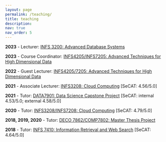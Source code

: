```yaml
---
layout: page
permalink: /teaching/
title: teaching
description: 
nav: true
nav_order: 5
---
```

**2023** - Lecturer: [INFS 3200: Advanced Database Systems](https://my.uq.edu.au/programs-courses/course.html?course_code=infs3200)

**2023** - Course Coordinator: [INFS4205/INFS7205: Advanced Techniques for High Dimensional Data](https://my.uq.edu.au/programs-courses/course.html?course_code=INFS7205)

**2022** -  Guest Lecturer: [INFS4205/7205: Advanced Techniques for High Dimensional Data](https://my.uq.edu.au/programs-courses/course.html?course_code=INFS7205)

**2021** -  Associate Lecturer: [INFS3208: Cloud Computing](https://my.uq.edu.au/programs-courses/course.html?course_code=INFS3208) [SeCAT: 4.56/5.0]

**2021** - Tutor: [DATA7901: Data Science Capstone Project](https://my.uq.edu.au/programs-courses/course.html?course_code=DATA7901) [SeCAT: internal 4.53/5.0; external 4.58/5.0]

**2020** - Tutor: [INFS3208/INFS7208: Cloud Computing](https://my.uq.edu.au/programs-courses/course.html?course_code=INFS3208) [SeCAT: 4.79/5.0]

**2018, 2019, 2020** -  Tutor: [DECO 7862/COMP7802: Master Thesis Project](https://my.uq.edu.au/programs-courses/course.html?course_code=COMP7802)

**2018** - Tutor: [INFS 7410: Information Retrieval and Web Search](https://my.uq.edu.au/programs-courses/course.html?course_code=INFS7410) [SeCAT: 4.64/5.0]